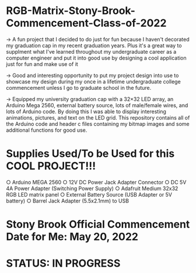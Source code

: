 # RGB-Matrix-Stony-Brook-Commencement-Class-of-2022

-> A fun project that I decided to do just for fun because I haven't decorated my graduation cap 
in my recent graduation years. Plus it's a great way to supplment what I've learned throughout my undergraduate 
career as a computer engineer and put it into good use by designing a cool application just for fun and make use
of it

-> Good and interesting opportunity to put my project design into use to showcase my design during my once in
a lifetime undergraduate college commencement unless I go to graduate school in the future.

-> Equipped my university graduation cap with a 32×32 LED array, an Arduino Mega 2560, external battery source, lots of male/female wires, 
and lots of Arduino code. By doing this I was able to display interesting animations, pictures, and text on the LED grid. This 
repository contains all of the Arduino code and header c files containing my bitmap images and some additional functions for good use.

# Supplies Used/To be Used for this COOL PROJECT!!!
  ○ Arduino MEGA 2560
  ○ 12V DC Power Jack Adapter Connector
  ○ DC 5V 4A Power Adapter (Switching Power Supply)
  ○ Adafruit Medium 32x32 RGB LED matrix panel
  ○ External Battery Source (USB Adapter or 5V battery)
  ○ Barrel Jack Adapter (5.5x2.1mm) to USB 
  
# Stony Brook Official Commencement Date for Me: May 20, 2022

# STATUS: IN PROGRESS

